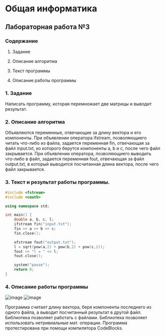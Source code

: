 # Общая информатика

## Лабораторная работа №3

### Содержание

1. Задание

2. Описание алгоритма

3. Текст программы

4. Описание работы программы

### 1. Задание

Написать программу, которая перемножает две матрицы и выводит результат.

### 2. Описание алгоритма

Объявляются переменные, отвечающие за длину вектора и его компоненты. При объявлении оператора ifstream, позволяющиего читать что-либо из файла, задается переменная fin, отвечающая за файл input.txt, из которого берутся компоненты a, b и c, после чего файл закрывается. При объявлении оператора, позволяющиего выводить что-либо в файл, задается переменная fout, отвечающая за файл output.txt, в который выводится посчитанная длина вектора, после чего файл закрывается.

### 3. Текст и результат работы программы.

```c++
#include <fstream>
#include <cmath>

using namespace std;

int main() {
	double a, b, c, l;
	ifstream fin("input.txt");
	fin >> a >> b >> c;
	fin.close();

	ofstream fout("output.txt");
	l = sqrt(pow(a,2) + pow(b,2) + pow(c,2));
	fout << "l = " << l;
	fout.close();

	system("pause");
	return 0;
}
```

### 4. Описание работы программы

![image](https://user-images.githubusercontent.com/100377672/172988787-bb3194d0-552e-4f42-bb71-6436277e3dd1.png)
![image](https://user-images.githubusercontent.com/100377672/172988951-1d151438-ae8d-4fc0-8719-5d1a60283c65.png)

Программа считает длину вектора, беря компоненты последнего из одного файла, а выводит посчитанный результат в другой файл. Библиотека <fstream> позволяет работать с файлами. Библиотека <cmath> позволяет использовать нетривиальные мат. операции.
Программа протестирована при помощи компилятора CodeBlocks.

